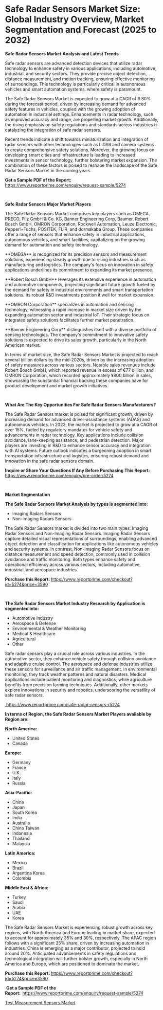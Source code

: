 <p><h1>Safe Radar Sensors Market Size: Global Industry Overview, Market Segmentation and Forecast (2025 to 2032)</h1></p><p><strong>Safe Radar Sensors Market Analysis and Latest Trends</strong></p>
<p><p>Safe radar sensors are advanced detection devices that utilize radar technology to enhance safety in various applications, including automotive, industrial, and security sectors. They provide precise object detection, distance measurement, and motion tracking, ensuring effective monitoring of surroundings. This technology is particularly critical in autonomous vehicles and smart automation systems, where safety is paramount.</p><p>The Safe Radar Sensors Market is expected to grow at a CAGR of 9.80% during the forecast period, driven by increasing demand for advanced safety features in vehicles, coupled with the growing adoption of automation in industrial settings. Enhancements in radar technology, such as improved accuracy and range, are propelling market growth. Additionally, the rising emphasis on safety regulations and standards across industries is catalyzing the integration of safe radar sensors.</p><p>Recent trends indicate a shift towards miniaturization and integration of radar sensors with other technologies such as LiDAR and camera systems to create comprehensive safety solutions. Moreover, the growing focus on developing smart cities and infrastructure is leading to increased investments in sensor technology, further bolstering market expansion. The combination of these factors is poised to reshape the landscape of the Safe Radar Sensors Market in the coming years.</p></p>
<p><strong>Get a Sample PDF of the Report:&nbsp;</strong> <a href="https://www.reportprime.com/enquiry/request-sample/5274?utm_campaign=3270&utm_medium=2&utm_source=Github&utm_content=ia&utm_term=19032025&utm_id=safe-radar-sensors">https://www.reportprime.com/enquiry/request-sample/5274</a></p>
<p>&nbsp;</p>
<p><strong>Safe Radar Sensors Major Market Players</strong></p>
<p><p>The Safe Radar Sensors Market comprises key players such as OMEGA, PRECO, Pilz GmbH & Co. KG, Banner Engineering Corp, Baumer, Robert Bosch GmbH, OMRON Corporation, Rockwell Automation, Leuze Electronic, Pepperl+Fuchs, POSITEK, FLIR, and dormakaba Group. These companies offer a range of sensors that enhance safety in industrial applications, autonomous vehicles, and smart facilities, capitalizing on the growing demand for automation and safety technology.</p><p>**OMEGA** is recognized for its precision sensors and measurement solutions, experiencing steady growth due to rising industries such as manufacturing and logistics. The company's focus on innovation in safety applications underlines its commitment to expanding its market presence.</p><p>**Robert Bosch GmbH** leverages its extensive experience in automation and automotive components, projecting significant future growth fueled by the demand for safety in industrial environments and smart transportation solutions. Its robust R&D investments position it well for market expansion.</p><p>**OMRON Corporation** specializes in automation and sensing technology, witnessing a rapid increase in market size driven by the expanding automation sector and industrial IoT. Their strategic focus on integrated safety solutions facilitates further market penetration.</p><p>**Banner Engineering Corp** distinguishes itself with a diverse portfolio of sensing technologies. The company's commitment to innovative safety solutions is expected to drive its sales growth, particularly in the North American market.</p><p>In terms of market size, the Safe Radar Sensors Market is projected to reach several billion dollars by the mid-2020s, driven by the increasing adoption of safety measures across various sectors. Notable sales revenues include Robert Bosch GmbH, which reported revenue in excess of €77 billion, and OMRON Corporation, which recorded approximately ¥800 billion in sales, showcasing the substantial financial backing these companies have for product development and market growth initiatives.</p></p>
<p>&nbsp;</p>
<p><strong>What Are The Key Opportunities For Safe Radar Sensors Manufacturers?</strong></p>
<p><p>The Safe Radar Sensors market is poised for significant growth, driven by increasing demand for advanced driver-assistance systems (ADAS) and autonomous vehicles. In 2023, the market is projected to grow at a CAGR of over 15%, fueled by regulatory mandates for vehicle safety and advancements in radar technology. Key applications include collision avoidance, lane-keeping assistance, and pedestrian detection. Major players are investing in R&D to enhance sensor accuracy and integration with AI systems. Future outlook indicates a burgeoning adoption in smart transportation infrastructure and logistics, ensuring robust demand and innovation in the safe radar sensors domain.</p></p>
<p><strong>Inquire or Share Your Questions If Any Before Purchasing This Report:</strong> <a href="https://www.reportprime.com/enquiry/pre-order/5274?utm_campaign=3270&utm_medium=2&utm_source=Github&utm_content=ia&utm_term=19032025&utm_id=safe-radar-sensors">https://www.reportprime.com/enquiry/pre-order/5274</a></p>
<p>&nbsp;</p>
<p><strong>Market Segmentation</strong></p>
<p><strong>The Safe Radar Sensors Market Analysis by types is segmented into:</strong></p>
<p><ul><li>Imaging Radars Sensors</li><li>Non-Imaging Radars Sensors</li></ul></p>
<p><p>The Safe Radar Sensors market is divided into two main types: Imaging Radar Sensors and Non-Imaging Radar Sensors. Imaging Radar Sensors capture detailed visual representations of surroundings, enabling advanced object detection and classification for applications like autonomous vehicles and security systems. In contrast, Non-Imaging Radar Sensors focus on distance measurement and speed detection, commonly used in collision avoidance and traffic monitoring. Both types enhance safety and operational efficiency across various sectors, including automotive, industrial, and aerospace industries.</p></p>
<p><strong>Purchase this Report:&nbsp;</strong><a href="https://www.reportprime.com/checkout?id=5274&price=3590&utm_campaign=3270&utm_medium=2&utm_source=Github&utm_content=ia&utm_term=19032025&utm_id=safe-radar-sensors">https://www.reportprime.com/checkout?id=5274&price=3590</a></p>
<p>&nbsp;</p>
<p><strong>The Safe Radar Sensors Market Industry Research by Application is segmented into:</strong></p>
<p><ul><li>Automotive Industry</li><li>Aerospace & Defense</li><li>Environmental & Weather Monitoring</li><li>Medical & Healthcare</li><li>Agricultural</li><li>Other</li></ul></p>
<p><p>Safe radar sensors play a crucial role across various industries. In the automotive sector, they enhance vehicle safety through collision avoidance and adaptive cruise control. The aerospace and defense industries utilize these sensors for surveillance and air traffic management. In environmental monitoring, they track weather patterns and natural disasters. Medical applications include patient monitoring and diagnostics, while agriculture benefits from precision farming techniques. Additionally, other markets explore innovations in security and robotics, underscoring the versatility of safe radar sensors.</p></p>
<p><a href="https://www.reportprime.com/safe-radar-sensors-r5274?utm_campaign=3270&utm_medium=2&utm_source=Github&utm_content=ia&utm_term=19032025&utm_id=safe-radar-sensors">&nbsp;https://www.reportprime.com/safe-radar-sensors-r5274</a></p>
<p><strong>In terms of Region, the Safe Radar Sensors Market Players available by Region are:</strong></p>
<p>
    <p> <strong> North America: </strong>
        <ul>
            <li>United States</li>
            <li>Canada</li>
        </ul>
        </p> 
    <p> <strong> Europe: </strong>
        <ul>
            <li>Germany</li>
            <li>France</li>
            <li>U.K.</li>
            <li>Italy</li>
            <li>Russia</li>
        </ul>
        </p> 
    <p> <strong> Asia-Pacific: </strong>
        <ul>
            <li>China</li>
            <li>Japan</li>
            <li>South Korea</li>
            <li>India</li>
            <li>Australia</li>
            <li>China Taiwan</li>
            <li>Indonesia</li>
            <li>Thailand</li>
            <li>Malaysia</li>
        </ul>
        </p> 
    <p> <strong> Latin America: </strong>
        <ul>
            <li>Mexico</li>
            <li>Brazil</li>
            <li>Argentina Korea</li>
            <li>Colombia</li>
        </ul>
        </p> 
    <p> <strong> Middle East & Africa: </strong>
        <ul>
            <li>Turkey</li>
            <li>Saudi</li>
            <li>Arabia</li>
            <li>UAE</li>
            <li>Korea</li>
        </ul>
    </p>
    </p>
<p><p>The Safe Radar Sensors Market is experiencing robust growth across key regions, with North America and Europe leading in market share, expected to account for approximately 35% and 30%, respectively. The APAC region follows with a significant 25% share, driven by increasing automation in industries. China is emerging as a major contributor, projected to hold around 20%. Anticipated advancements in safety regulations and technological integration will further bolster growth, especially in North America and Europe, which are positioned to dominate the market.</p></p>
<p><strong>Purchase this Report: </strong><a href="https://www.reportprime.com/checkout?id=5274&price=3590&utm_campaign=3270&utm_medium=2&utm_source=Github&utm_content=ia&utm_term=19032025&utm_id=safe-radar-sensors">https://www.reportprime.com/checkout?id=5274&price=3590</a></p>
<p>&nbsp;<strong>Get a Sample PDF of the Report:&nbsp;&nbsp;</strong><a href="https://www.reportprime.com/enquiry/request-sample/5274?utm_campaign=3270&utm_medium=2&utm_source=Github&utm_content=ia&utm_term=19032025&utm_id=safe-radar-sensors">https://www.reportprime.com/enquiry/request-sample/5274</a></p>
<p><strong></strong></p>
<p><p><a href="https://github.com/jhamygunler/Market-Research-Report-List-1/blob/main/test-measurement-sensors-market.md?utm_campaign=3270&utm_medium=2&utm_source=Github&utm_content=ia&utm_term=19032025&utm_id=safe-radar-sensors">Test Measurement Sensors Market</a></p></p>